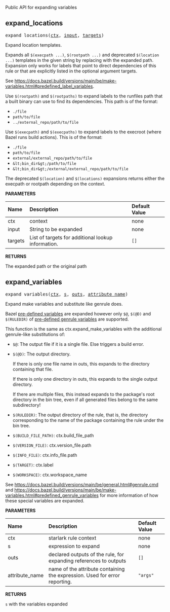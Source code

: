 <!-- Generated with Stardoc: http://skydoc.bazel.build -->

Public API for expanding variables

<a id="expand_locations"></a>

## expand_locations

<pre>
expand_locations(<a href="#expand_locations-ctx">ctx</a>, <a href="#expand_locations-input">input</a>, <a href="#expand_locations-targets">targets</a>)
</pre>

Expand location templates.

Expands all `$(execpath ...)`, `$(rootpath ...)` and deprecated `$(location ...)` templates in the
given string by replacing with the expanded path. Expansion only works for labels that point to direct dependencies
of this rule or that are explicitly listed in the optional argument targets.

See https://docs.bazel.build/versions/main/be/make-variables.html#predefined_label_variables.

Use `$(rootpath)` and `$(rootpaths)` to expand labels to the runfiles path that a built binary can use
to find its dependencies. This path is of the format:
- `./file`
- `path/to/file`
- `../external_repo/path/to/file`

Use `$(execpath)` and `$(execpaths)` to expand labels to the execroot (where Bazel runs build actions).
This is of the format:
- `./file`
- `path/to/file`
- `external/external_repo/path/to/file`
- `&lt;bin_dir&gt;/path/to/file`
- `&lt;bin_dir&gt;/external/external_repo/path/to/file`

The deprecated `$(location)` and `$(locations)` expansions returns either the execpath or rootpath depending on the context.


**PARAMETERS**


| Name  | Description | Default Value |
| :------------- | :------------- | :------------- |
| <a id="expand_locations-ctx"></a>ctx |  context   |  none |
| <a id="expand_locations-input"></a>input |  String to be expanded   |  none |
| <a id="expand_locations-targets"></a>targets |  List of targets for additional lookup information.   |  <code>[]</code> |

**RETURNS**

The expanded path or the original path


<a id="expand_variables"></a>

## expand_variables

<pre>
expand_variables(<a href="#expand_variables-ctx">ctx</a>, <a href="#expand_variables-s">s</a>, <a href="#expand_variables-outs">outs</a>, <a href="#expand_variables-attribute_name">attribute_name</a>)
</pre>

Expand make variables and substitute like genrule does.

Bazel [pre-defined variables](https://bazel.build/reference/be/make-variables#predefined_variables)
are expanded however only `$@`, `$(@D)` and `$(RULEDIR)` of
[pre-defined genrule variables](https://bazel.build/reference/be/make-variables#predefined_genrule_variables)
are supported.

This function is the same as ctx.expand_make_variables with the additional
genrule-like substitutions of:

  - `$@`: The output file if it is a single file. Else triggers a build error.

  - `$(@D)`: The output directory.

    If there is only one file name in outs, this expands to the directory containing that file.

    If there is only one directory in outs, this expands to the single output directory.

    If there are multiple files, this instead expands to the package's root directory in the bin tree,
    even if all generated files belong to the same subdirectory!

  - `$(RULEDIR)`: The output directory of the rule, that is, the directory
    corresponding to the name of the package containing the rule under the bin tree.

  - `$(BUILD_FILE_PATH)`: ctx.build_file_path

  - `$(VERSION_FILE)`: ctx.version_file.path

  - `$(INFO_FILE)`: ctx.info_file.path

  - `$(TARGET)`: ctx.label

  - `$(WORKSPACE)`: ctx.workspace_name

See https://docs.bazel.build/versions/main/be/general.html#genrule.cmd and
https://docs.bazel.build/versions/main/be/make-variables.html#predefined_genrule_variables
for more information of how these special variables are expanded.


**PARAMETERS**


| Name  | Description | Default Value |
| :------------- | :------------- | :------------- |
| <a id="expand_variables-ctx"></a>ctx |  starlark rule context   |  none |
| <a id="expand_variables-s"></a>s |  expression to expand   |  none |
| <a id="expand_variables-outs"></a>outs |  declared outputs of the rule, for expanding references to outputs   |  <code>[]</code> |
| <a id="expand_variables-attribute_name"></a>attribute_name |  name of the attribute containing the expression. Used for error reporting.   |  <code>"args"</code> |

**RETURNS**

`s` with the variables expanded


